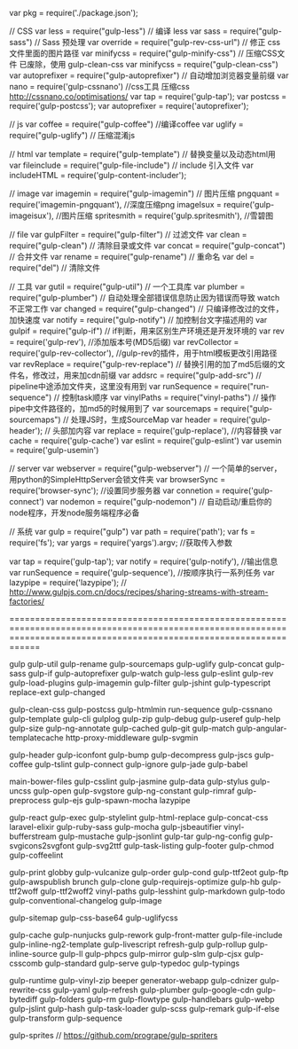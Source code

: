
var pkg = require('./package.json');



// CSS
var less = require("gulp-less")                     // 编译 less
var sass = require("gulp-sass")                  // Sass 预处理
var override = require("gulp-rev-css-url")      // 修正 css 文件里面的图片路径
var minifycss = require("gulp-minify-css")      // 压缩CSS文件   已废除，使用 gulp-clean-css
var minifycss = require("gulp-clean-css") 
var autoprefixer = require("gulp-autoprefixer")     // 自动增加浏览器变量前缀
var nano = require('gulp-cssnano')					//css工具 压缩css  http://cssnano.co/optimisations/
var tap = require('gulp-tap');
var postcss = require('gulp-postcss');
var autoprefixer = require('autoprefixer');




// js
var coffee = require("gulp-coffee")                 //编译coffee
var uglify = require("gulp-uglify")                 // 压缩混淆js





// html
var template = require("gulp-template")             // 替换变量以及动态html用
var fileinclude = require("gulp-file-include")  	// include 引入文件
var includeHTML = require('gulp-content-includer');



// image
var imagemin = require("gulp-imagemin")             // 图片压缩
	pngquant = require('imagemin-pngquant'), 			//深度压缩png
	imageIsux = require('gulp-imageisux'), 					//图片压缩
	spritesmith = require('gulp.spritesmith'), 				//雪碧图



// file
var gulpFilter = require("gulp-filter")             // 过滤文件
var clean = require("gulp-clean")                   // 清除目录或文件
var concat = require("gulp-concat")                 // 合并文件
var rename = require("gulp-rename")                 // 重命名
var del = require("del")                            // 清除文件 




// 工具
var gutil = require("gulp-util")                    // 一个工具库
var plumber = require("gulp-plumber")               // 自动处理全部错误信息防止因为错误而导致 watch 不正常工作
var changed = require("gulp-changed")               // 只编译修改过的文件，加快速度
var notify = require("gulp-notify")                 // 加控制台文字描述用的
var gulpif = require("gulp-if")                     // if判断，用来区别生产环境还是开发环境的
var rev = require('gulp-rev'), 								//添加版本号(MD5后缀)
var revCollector = require('gulp-rev-collector'), 			//gulp-rev的插件，用于html模板更改引用路径
var revReplace = require("gulp-rev-replace")        // 替换引用的加了md5后缀的文件名，修改过，用来加cdn前缀
var addsrc = require("gulp-add-src")                // pipeline中途添加文件夹，这里没有用到
var runSequence = require("run-sequence")           // 控制task顺序
var vinylPaths = require("vinyl-paths")             // 操作pipe中文件路径的，加md5的时候用到了
var sourcemaps = require("gulp-sourcemaps")         // 处理JS时，生成SourceMap
var header = require('gulp-header');		// 头部加内容
var replace = require('gulp-replace'), 						//内容替换
var cache = require('gulp-cache')
var eslint = require('gulp-eslint')
var usemin = require('gulp-usemin')



// server
var webserver = require("gulp-webserver")           // 一个简单的server，用python的SimpleHttpServer会锁文件夹
var browserSync = require('browser-sync');			//设置同步服务器
var connetion = require('gulp-connect')
var nodemon = require("gulp-nodemon")               // 自动启动/重启你的node程序，开发node服务端程序必备







// 系统
var gulp = require("gulp")
var path = require('path');
var fs = require('fs');
var yargs = require('yargs').argv;		//获取传入参数

var tap = require('gulp-tap');
var notify = require('gulp-notify'), 						//输出信息
var runSequence = require('gulp-sequence'), 				//按顺序执行一系列任务
var lazypipe = require('lazypipe'); 						// http://www.gulpjs.com.cn/docs/recipes/sharing-streams-with-stream-factories/







========================================================================================================================================================================



gulp
gulp-util
gulp-rename
gulp-sourcemaps
gulp-uglify
gulp-concat
gulp-sass
gulp-if
gulp-autoprefixer
gulp-watch
gulp-less
gulp-eslint
gulp-rev
gulp-load-plugins
gulp-imagemin
gulp-filter
gulp-jshint
gulp-typescript
replace-ext
gulp-changed

gulp-clean-css
gulp-postcss
gulp-htmlmin
run-sequence
gulp-cssnano
gulp-template
gulp-cli
gulplog
gulp-zip
gulp-debug
gulp-useref
gulp-help
gulp-size
gulp-ng-annotate
gulp-cached
gulp-git
gulp-match
gulp-angular-templatecache
http-proxy-middleware
gulp-svgmin

gulp-header
gulp-iconfont
gulp-bump
gulp-decompress
gulp-jscs
gulp-coffee
gulp-tslint
gulp-connect
gulp-ignore
gulp-jade
gulp-babel


main-bower-files
gulp-csslint
gulp-jasmine
gulp-data
gulp-stylus
gulp-uncss
gulp-open
gulp-svgstore
gulp-ng-constant
gulp-rimraf
gulp-preprocess
gulp-ejs
gulp-spawn-mocha
lazypipe


gulp-react
gulp-exec
gulp-stylelint
gulp-html-replace
gulp-concat-css
laravel-elixir
gulp-ruby-sass
gulp-mocha
gulp-jsbeautifier
vinyl-bufferstream
gulp-mustache
gulp-jsonlint
gulp-tar
gulp-ng-config
gulp-svgicons2svgfont
gulp-svg2ttf
gulp-task-listing
gulp-footer
gulp-chmod
gulp-coffeelint

gulp-print
globby
gulp-vulcanize
gulp-order
gulp-cond
gulp-ttf2eot
gulp-ftp
gulp-awspublish
brunch
gulp-clone
gulp-requirejs-optimize
gulp-hb
gulp-ttf2woff
gulp-ttf2woff2
vinyl-paths
gulp-lesshint
gulp-markdown
gulp-todo
gulp-conventional-changelog
gulp-image

gulp-sitemap
gulp-css-base64
gulp-uglifycss



gulp-cache
gulp-nunjucks
gulp-rework
gulp-front-matter
gulp-file-include
gulp-inline-ng2-template
gulp-livescript
refresh-gulp
gulp-rollup
gulp-inline-source
gulp-ll
gulp-phpcs
gulp-mirror
gulp-slm
gulp-cjsx
gulp-csscomb
gulp-standard
gulp-serve
gulp-typedoc
gulp-typings


gulp-runtime
gulp-vinyl-zip
beeper
generator-webapp
gulp-cdnizer
gulp-rewrite-css
gulp-yaml
gulp-refresh
gulp-plumber
gulp-google-cdn
gulp-bytediff
gulp-folders
gulp-rm
gulp-flowtype
gulp-handlebars
gulp-webp
gulp-jslint
gulp-hash
gulp-task-loader
gulp-scss
gulp-remark
gulp-if-else
gulp-transform
gulp-sequence

gulp-sprites 					// https://github.com/progrape/gulp-spriters































